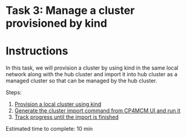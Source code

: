 # Task 3: Manage a cluster provisioned by kind

  Instructions
  ============

  In this task, we will provision a cluster by using kind in the same local network along with the hub cluster
  and import it into hub cluster as a managed cluster so that can be managed by the hub cluster.

  Steps:

  1) [Provision a local cluster using kind](step1.md)
  2) [Generate the cluster import command from CP4MCM UI and run it](step2.md)
  3) [Track progress until the import is finished](step3.md)

  Estimated time to complete: 10 min
